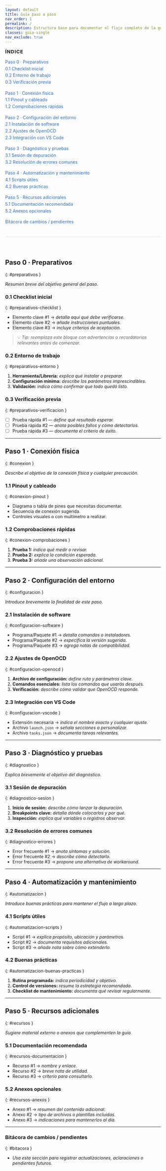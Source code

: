 ```yaml
---
layout: default
title: Guía paso a paso
nav_order: 1
permalink: /
description: Estructura base para documentar el flujo completo de la guía.
classes: guia-single
nav_exclude: true
---
```


<div class="guide-layout">
  <nav class="guide-toc" aria-label="Índice de la guía">
    <h2 class="guide-toc__title">Índice</h2>
    <ol class="guide-toc__list">
      <li><a href="#preparativos">Paso 0 · Preparativos</a>
        <ul>
          <li><a href="#preparativos-checklist">0.1 Checklist inicial</a></li>
          <li><a href="#preparativos-entorno">0.2 Entorno de trabajo</a></li>
          <li><a href="#preparativos-verificacion">0.3 Verificación previa</a></li>
        </ul>
      </li>
      <li><a href="#conexion">Paso 1 · Conexión física</a>
        <ul>
          <li><a href="#conexion-pinout">1.1 Pinout y cableado</a></li>
          <li><a href="#conexion-comprobaciones">1.2 Comprobaciones rápidas</a></li>
        </ul>
      </li>
      <li><a href="#configuracion">Paso 2 · Configuración del entorno</a>
        <ul>
          <li><a href="#configuracion-software">2.1 Instalación de software</a></li>
          <li><a href="#configuracion-openocd">2.2 Ajustes de OpenOCD</a></li>
          <li><a href="#configuracion-vscode">2.3 Integración con VS Code</a></li>
        </ul>
      </li>
      <li><a href="#diagnostico">Paso 3 · Diagnóstico y pruebas</a>
        <ul>
          <li><a href="#diagnostico-sesion">3.1 Sesión de depuración</a></li>
          <li><a href="#diagnostico-errores">3.2 Resolución de errores comunes</a></li>
        </ul>
      </li>
      <li><a href="#automatizacion">Paso 4 · Automatización y mantenimiento</a>
        <ul>
          <li><a href="#automatizacion-scripts">4.1 Scripts útiles</a></li>
          <li><a href="#automatizacion-buenas-practicas">4.2 Buenas prácticas</a></li>
        </ul>
      </li>
      <li><a href="#recursos">Paso 5 · Recursos adicionales</a>
        <ul>
          <li><a href="#recursos-documentacion">5.1 Documentación recomendada</a></li>
          <li><a href="#recursos-anexos">5.2 Anexos opcionales</a></li>
        </ul>
      </li>
      <li><a href="#bitacora">Bitácora de cambios / pendientes</a></li>
    </ol>
  </nav>

  <div class="guide-content" markdown="1">

## Paso 0 · Preparativos
{: #preparativos }

_Resumen breve del objetivo general del paso._

### 0.1 Checklist inicial
{: #preparativos-checklist }

- Elemento clave #1 → _detalla aquí qué debe verificarse._
- Elemento clave #2 → _añade instrucciones puntuales._
- Elemento clave #3 → _incluye criterios de aceptación._

> 💡 _Tip: reemplaza este bloque con advertencias o recordatorios relevantes antes de comenzar._

### 0.2 Entorno de trabajo
{: #preparativos-entorno }

1. **Herramienta/Librería:** _explica qué instalar o preparar._
2. **Configuración mínima:** _describe los parámetros imprescindibles._
3. **Validación:** _indica cómo confirmar que todo quedó listo._

### 0.3 Verificación previa
{: #preparativos-verificacion }

- [ ] Prueba rápida #1 — _define qué resultado esperar._
- [ ] Prueba rápida #2 — _anota posibles fallos y cómo detectarlos._
- [ ] Prueba rápida #3 — _documenta el criterio de éxito._

---

## Paso 1 · Conexión física
{: #conexion }

_Describe el objetivo de la conexión física y cualquier precaución._

### 1.1 Pinout y cableado
{: #conexion-pinout }

- Diagrama o tabla de pines que necesitas documentar.
- Secuencia de conexión sugerida.
- Controles visuales o con multímetro a realizar.

### 1.2 Comprobaciones rápidas
{: #conexion-comprobaciones }

1. **Prueba 1:** _indica qué medir o revisar._
2. **Prueba 2:** _explica la condición esperada._
3. **Prueba 3:** _añade una observación adicional._

---

## Paso 2 · Configuración del entorno
{: #configuracion }

_Introduce brevemente la finalidad de este paso._

### 2.1 Instalación de software
{: #configuracion-software }

- Programa/Paquete #1 → _detalla comandos o instaladores._
- Programa/Paquete #2 → _especifica la versión sugerida._
- Programa/Paquete #3 → _agrega notas de compatibilidad._

### 2.2 Ajustes de OpenOCD
{: #configuracion-openocd }

1. **Archivo de configuración:** _define ruta y parámetros clave._
2. **Comandos esenciales:** _lista los comandos que usarás después._
3. **Verificación:** _describe cómo validar que OpenOCD responde._

### 2.3 Integración con VS Code
{: #configuracion-vscode }

- Extensión necesaria → _indica el nombre exacto y cualquier ajuste._
- Archivo `launch.json` → _señala secciones a personalizar._
- Archivo `tasks.json` → _documenta tareas relevantes._

---

## Paso 3 · Diagnóstico y pruebas
{: #diagnostico }

_Explica brevemente el objetivo del diagnóstico._

### 3.1 Sesión de depuración
{: #diagnostico-sesion }

1. **Inicio de sesión:** _describe cómo lanzar la depuración._
2. **Breakpoints clave:** _detalla dónde colocarlos y por qué._
3. **Inspección:** _explica qué variables o registros observar._

### 3.2 Resolución de errores comunes
{: #diagnostico-errores }

- Error frecuente #1 → _anota síntomas y solución._
- Error frecuente #2 → _describe cómo detectarlo._
- Error frecuente #3 → _propone una alternativa de workaround._

---

## Paso 4 · Automatización y mantenimiento
{: #automatizacion }

_Introduce buenas prácticas para mantener el flujo a largo plazo._

### 4.1 Scripts útiles
{: #automatizacion-scripts }

- Script #1 → _explica propósito, ubicación y parámetros._
- Script #2 → _documenta requisitos adicionales._
- Script #3 → _añade nota sobre cómo extenderlo._

### 4.2 Buenas prácticas
{: #automatizacion-buenas-practicas }

1. **Rutina programada:** _indica periodicidad y objetivo._
2. **Control de versiones:** _resume la estrategia recomendada._
3. **Checklist de mantenimiento:** _documenta qué revisar regularmente._

---

## Paso 5 · Recursos adicionales
{: #recursos }

_Sugiere material externo o anexos que complementen la guía._

### 5.1 Documentación recomendada
{: #recursos-documentacion }

- Recurso #1 → _nombre y enlace._
- Recurso #2 → _breve nota de utilidad._
- Recurso #3 → _criterio para consultarlo._

### 5.2 Anexos opcionales
{: #recursos-anexos }

- Anexo #1 → _resumen del contenido adicional._
- Anexo #2 → _tipo de archivos o plantillas incluidas._
- Anexo #3 → _indicaciones para mantenerlos al día._

---

### Bitácora de cambios / pendientes
{: #bitacora }

- _Usa esta sección para registrar actualizaciones, aclaraciones o pendientes futuros._

  </div>
</div>

<style>
body.guia-single .page,
body.guia-single .site-main {
  display: block;
}

body.guia-single .side-bar,
body.guia-single .page__sidebar {
  display: none;
}

body.guia-single .main,
body.guia-single .page__content {
  margin: 0 auto;
  max-width: 72rem;
  padding-left: clamp(1.5rem, 3vw, 3rem);
  padding-right: clamp(1.5rem, 3vw, 3rem);
}

:root {
  --guide-sidebar-width: clamp(14rem, 25vw, 18rem);
  --guide-border-color: var(--color-border-muted, #d9d9d9);
}

.guide-layout {
  display: grid;
  grid-template-columns: minmax(12rem, var(--guide-sidebar-width)) minmax(0, 1fr);
  gap: clamp(1.5rem, 4vw, 2.5rem);
  margin: 0 auto;
}

.guide-toc {
  position: sticky;
  top: 2rem;
  align-self: start;
  max-height: calc(100vh - 4rem);
  overflow: auto;
  padding-right: 1rem;
  border-right: 1px solid var(--guide-border-color);
}

.guide-toc__title {
  margin-top: 0;
  font-size: 0.95rem;
  text-transform: uppercase;
  letter-spacing: 0.08em;
}

.guide-toc__list,
.guide-toc__list ul {
  list-style: none;
  margin: 0;
  padding: 0;
}

.guide-toc__list > li {
  margin-bottom: 0.85rem;
}

.guide-toc a {
  display: inline-block;
  padding: 0.15rem 0;
  color: var(--color-link, #2f6fbb);
  text-decoration: none;
}

.guide-toc a:hover,
.guide-toc a:focus {
  text-decoration: underline;
}

.guide-content h2,
.guide-content h3,
.guide-content h4 {
  scroll-margin-top: 4rem;
}

.guide-content > *:first-child {
  margin-top: 0;
}

@media (max-width: 960px) {
  body.guia-single .main,
  body.guia-single .page__content {
    padding-left: 1.5rem;
    padding-right: 1.5rem;
  }

  .guide-layout {
    grid-template-columns: 100%;
  }

  .guide-toc {
    position: relative;
    top: auto;
    max-height: none;
    border-right: none;
    border-bottom: 1px solid var(--guide-border-color);
    margin-bottom: 2rem;
    padding-bottom: 1.5rem;
  }
}

@media (max-width: 640px) {
  .guide-toc__title {
    font-size: 0.875rem;
  }

  .guide-toc a {
    font-size: 0.9rem;
  }
}
</style>
